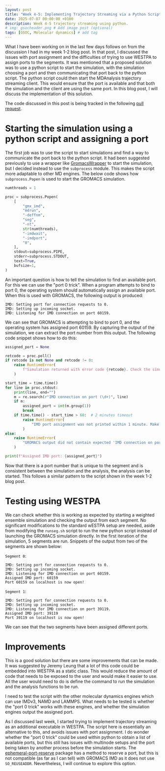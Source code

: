 ```yaml
---
layout: post
title: "Week 4-5: Implementing Trajectory Streaming via a Python Script"
date: 2025-07-07 00:00:00 +0100
description: Week 4-5 trajectory streaming using python.
# img: gsocheader.png # Add image post (optional)
tags: [GSOC, Molecular dynamics] # add tag
---
```


What I have been working on in the last few days follows on from the discussion I had in my week 1-2 blog post. In that post, I discussed the issues with port assignment and the difficulties of trying to use WESTPA to assign ports to the segments. It was mentioned that a proposed solution was to use a python script to start the simulation, with the simulation choosing a port and then communicating that port back to the python script. The python script could then start the MDAnalysis trajectory streaming client. This would ensure that the port is available and that both the simulation and the client are using the same port. In this blog post, I will discuss the implementation of this solution.

The code discussed in this post is being tracked in the following [pull request](https://github.com/jpkrowe/westpa-traj-streaming/pull/1).

# Starting the simulation using a python script and assigning a port
The first job was to use the script to start simulations and find a way to communicate the port back to the python script. It had been suggested previously to use a wrapper like [GromacsWrapper](https://gromacswrapper.readthedocs.io/en/latest/) to start the simulation, but I decided instead to use the `subprocess` module. This makes the script more adaptable to other MD engines. The below code shows how `subprocess.Popen` is used to start the GROMACS simulation.
```python
numthreads = 1

proc = subprocess.Popen(
    [
        "gmx_imd",
        "mdrun",
        "-deffnm",
        "seg",
        "-nt",
        str(numthreads),
        "-imdwait",
        "-imdport",
        "0",
    ],
    stdout=subprocess.PIPE,
    stderr=subprocess.STDOUT,
    text=True,
    bufsize=1,
)
```
An important question is how to tell the simulation to find an available port. For this we can use the "port 0 trick". When a program attempts to bind to port 0, the operating system should automatically assign an available port. When this is used with GROMACS, the following output is produced:

```plaintext
IMD: Setting port for connection requests to 0.
IMD: Setting up incoming socket.
IMD: Listening for IMD connection on port 60159.
```

We can see that GROMACS is attempting to bind to port 0, and the operating system has assigned port 60159. By capturing the output of the simulation, we can extract the port number from this output. The following code snippet shows how to do this:

```python
assigned_port = None

retcode = proc.poll()
if retcode is not None and retcode != 0:
    raise RuntimeError(
        f"Simulation returned with error code {retcode}. Check the simulation log for details."
    )

start_time = time.time()
for line in proc.stdout:
    print(line, end="")
    m = re.search(r"IMD connection on port (\d+)", line)
    if m:
        assigned_port = int(m.group(1))
        break
    if time.time() - start_time > 60:  # 2 minutes timeout
        raise RuntimeError(
            "IMD port assignment was not printed within 1 minute. Make sure an IMD simulation is being run."
        )
else:
    raise RuntimeError(
        "GROMACS output did not contain expected 'IMD connection on port'. Check the simulation log for details."
    )

print(f"Assigned IMD port: {assigned_port}")
```
Now that there is a port number that is unique to the segment and is consistent between the simulation and the analysis, the analysis can be started. This follows a similar pattern to the script shown in the week 1-2 blog post.

# Testing using WESTPA
We can check whether this is working as expected by starting a weighted ensemble simulation and checking the output from each segment. No significant modifications to the standard wESTPA setup are needed, aside from modifying the `runseg.sh` script to run the new python script instead of launching the GROMACS simulation directly. In the first iteration of the simulation, 5 segments are run. Snippets of the output from two of the segments are shown below:

`Segment 0`:
```plaintext
IMD: Setting port for connection requests to 0.
IMD: Setting up incoming socket.
IMD: Listening for IMD connection on port 60159.
Assigned IMD port: 60159
Port 60159 on localhost is now open!
```
`Segment 1`:
```plaintext
IMD: Setting port for connection requests to 0.
IMD: Setting up incoming socket.
IMD: Listening for IMD connection on port 39119.
Assigned IMD port: 39119
Port 39119 on localhost is now open!
```
We can see that the two segments have been assigned different ports.

# Improvements 
This is a good solution but there are some improvements that can be made. It was suggested by Jeremy Leung that a lot of this code could be embedded into WESTPA as a static class. This would reduce the amount of code that needs to be exposed to the user and would make it easier to use. All the user would need to do is define the command to run the simulation and the analysis functions to be run.

I need to test the script with the other molecular dynamics engines which can use IMDv3, NAMD and LAMMPS. What needs to be tested is whether the "port 0 trick" works with these engines, and whether the simulation engines output the assigned port.

As I discussed last week, I started trying to implement trajectory streaming as an additional executable in WESTPA. The script here is essentially an alternative to this, and avoids issues with port assignment. I do wonder whether the "port 0 trick" could be used within python to obtain a list of available ports, but this still has issues with multinode setups and the port being taken by another process before the simulation starts. The [ephemeral-port-reserve](https://pypi.org/project/ephemeral-port-reserve/#description) package has a method to reserve a port, but this is not compatible (as far as I can tell) with GROMACS IMD as it does not use `SO_REUSEADDR`. Nevertheless, I will continue to explore this option.